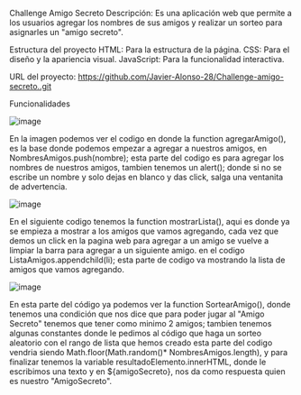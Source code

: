 Challenge Amigo Secreto
Descripción: 
  Es una aplicación web que permite a los usuarios agregar los nombres de sus amigos y realizar un sorteo para asignarles un "amigo secreto".

Estructura del proyecto
  HTML: Para la estructura de la página.
  CSS: Para el diseño y la apariencia visual.
  JavaScript: Para la funcionalidad interactiva.

  URL del proyecto:
   https://github.com/Javier-Alonso-28/Challenge-amigo-secreto..git

Funcionalidades
  
  ![image](https://github.com/user-attachments/assets/3bed136c-56d2-447a-8f02-c367035335da)

 En la imagen podemos ver el codigo en donde la function agregarAmigo(), es la base donde podemos empezar a agregar a nuestros amigos,
 en NombresAmigos.push(nombre); esta parte del codigo es para agregar los nombres de nuestros amigos,
 tambien tenemos un alert(); donde si no se escribe un nombre y solo dejas en blanco y das click, salga una ventanita de advertencia.

 ![image](https://github.com/user-attachments/assets/ff958f07-e142-4701-aed2-f93debff889d)

 En el siguiente codigo tenemos la function mostrarLista(), aqui es donde ya se empieza a mostrar a los amigos que vamos agregando, 
 cada vez que demos un click en la pagina web para agregar a un amigo se vuelve a limpiar la barra para agregar a un siguiente amigo.
 en el codigo ListaAmigos.appendchild(li); esta parte de codigo va mostrando la lista de amigos que vamos agregando. 

 ![image](https://github.com/user-attachments/assets/93a0faa8-1123-4a67-8b60-dbcaf382088a)

 En esta parte del código ya podemos ver la function SortearAmigo(), donde tenemos una condición que nos dice que para poder jugar al "Amigo Secreto" 
 tenemos que tener como minimo 2 amigos; tambien tenemos algunas constantes donde le pedimos al código que haga un sorteo aleatorio con el rango de
 lista que hemos creado esta parte del codigo vendria siendo Math.floor(Math.random()* NombresAmigos.length), 
 y para finalizar tenemos la variable resultadoElemento.innerHTML, donde le escribimos una texto y en ${amigoSecreto}, 
 nos da como respuesta quien es nuestro "AmigoSecreto".

 

 
 
